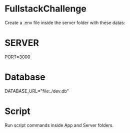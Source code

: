 # FullstackChallenge

Create a .env file inside the server folder with these datas:
# SERVER
PORT=3000

# Database
DATABASE_URL="file:./dev.db"

# Script
Run script commands inside App and Server folders.

